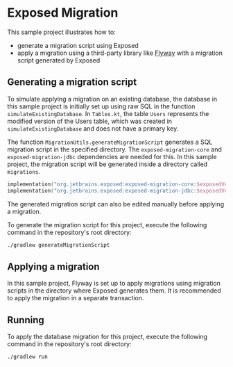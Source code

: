 # Exposed Migration

This sample project illustrates how to:

- generate a migration script using Exposed
- apply a migration using a third-party library like
  [Flyway](https://documentation.red-gate.com/flyway/flyway-cli-and-api/usage/api-java) with a migration script
  generated by Exposed

## Generating a migration script

To simulate applying a migration on an existing database, the database in this sample project is initially set up using
raw SQL in the function `simulateExistingDatabase`. In `Tables.kt`, the table `Users` represents the modified version
of the Users table, which was created in `simulateExistingDatabase` and does not have a primary key.

The function `MigrationUtils.generateMigrationScript` generates a SQL migration script in the specified directory. The
`exposed-migration-core` and `exposed-migration-jdbc` dependencies are needed for this.
In this sample project, the migration script will be generated inside a directory called `migrations`.

```kotlin
implementation("org.jetbrains.exposed:exposed-migration-core:$exposedVersion")
implementation("org.jetbrains.exposed:exposed-migration-jdbc:$exposedVersion")
```

The generated migration script can also be edited manually before applying a migration.

To generate the migration script for this project, execute the following command in the repository's root directory:

```bash
./gradlew generateMigrationScript
```

## Applying a migration

In this sample project, Flyway is set up to apply migrations using migration scripts in the directory where Exposed
generates them. It is recommended to apply the migration in a separate transaction.

## Running

To apply the database migration for this project, execute the following command in the repository's root directory:

```bash
./gradlew run
```
